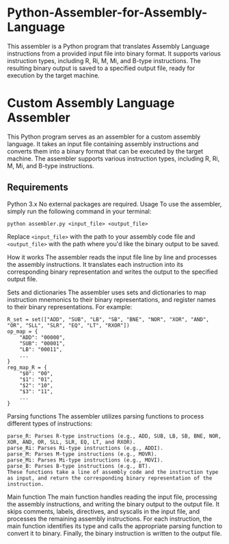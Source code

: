 # Python-Assembler-for-Assembly-Language
This assembler is a Python program that translates Assembly Language instructions from a provided input file into binary format. It supports various instruction types, including R, Ri, M, Mi, and B-type instructions. The resulting binary output is saved to a specified output file, ready for execution by the target machine.


# Custom Assembly Language Assembler
This Python program serves as an assembler for a custom assembly language. It takes an input file containing assembly instructions and converts them into a binary format that can be executed by the target machine. The assembler supports various instruction types, including R, Ri, M, Mi, and B-type instructions.

## Requirements
Python 3.x
No external packages are required.
Usage
To use the assembler, simply run the following command in your terminal:

```
python assembler.py <input_file> <output_file>
```

Replace `<input_file>` with the path to your assembly code file and `<output_file>` with the path where you'd like the binary output to be saved.

How it works
The assembler reads the input file line by line and processes the assembly instructions. It translates each instruction into its corresponding binary representation and writes the output to the specified output file.

Sets and dictionaries
The assembler uses sets and dictionaries to map instruction mnemonics to their binary representations, and register names to their binary representations. For example:

```
R_set = set(["ADD", "SUB", "LB", "SB", "BNE", "NOR", "XOR", "AND", "OR", "SLL", "SLR", "EQ", "LT", "RXOR"])
op_map = {
    "ADD": "00000",
    "SUB": "00001",
    "LB": "00011",
    ...
}
reg_map_R = {
    "$0": "00",
    "$1": "01",
    "$2": "10",
    "$3": "11",
    ...
}
```
Parsing functions
The assembler utilizes parsing functions to process different types of instructions:
```
parse_R: Parses R-type instructions (e.g., ADD, SUB, LB, SB, BNE, NOR, XOR, AND, OR, SLL, SLR, EQ, LT, and RXOR).
parse_Ri: Parses Ri-type instructions (e.g., ADDI).
parse_M: Parses M-type instructions (e.g., MOVR).
parse_Mi: Parses Mi-type instructions (e.g., MOVI).
parse_B: Parses B-type instructions (e.g., BT).
These functions take a line of assembly code and the instruction type as input, and return the corresponding binary representation of the instruction.
```
Main function
The main function handles reading the input file, processing the assembly instructions, and writing the binary output to the output file. It skips comments, labels, directives, and syscalls in the input file, and processes the remaining assembly instructions. For each instruction, the main function identifies its type and calls the appropriate parsing function to convert it to binary. Finally, the binary instruction is written to the output file.



